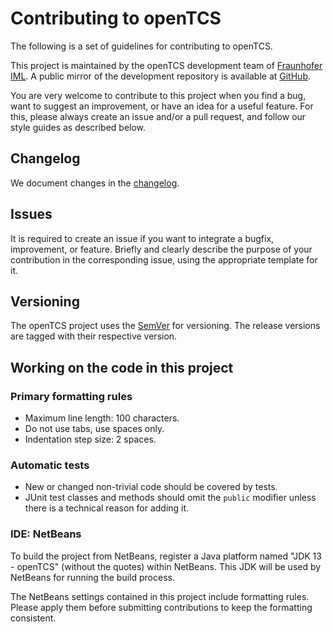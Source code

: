 # Contributing to openTCS

The following is a set of guidelines for contributing to openTCS.

This project is maintained by the openTCS development team of [Fraunhofer IML](https://www.iml.fraunhofer.de/en.html).
A public mirror of the development repository is available at [GitHub](https://github.com/opentcs/opentcs).

You are very welcome to contribute to this project when you find a bug, want to suggest an improvement, or have an idea for a useful feature.
For this, please always create an issue and/or a pull request, and follow our style guides as described below.

## Changelog

We document changes in the [changelog](openTCS-Documentation/src/docs/release-notes/changelog.adoc).

## Issues

It is required to create an issue if you want to integrate a bugfix, improvement, or feature.
Briefly and clearly describe the purpose of your contribution in the corresponding issue, using the appropriate template for it.

## Versioning

The openTCS project uses the [SemVer](https://semver.org/) for versioning.
The release versions are tagged with their respective version.

## Working on the code in this project

### Primary formatting rules

* Maximum line length: 100 characters.
* Do not use tabs, use spaces only.
* Indentation step size: 2 spaces.

### Automatic tests

* New or changed non-trivial code should be covered by tests.
* JUnit test classes and methods should omit the `public` modifier unless there is a technical reason for adding it.

### IDE: NetBeans

To build the project from NetBeans, register a Java platform named "JDK 13 - openTCS" (without the quotes) within NetBeans.
This JDK will be used by NetBeans for running the build process.

The NetBeans settings contained in this project include formatting rules.
Please apply them before submitting contributions to keep the formatting consistent.
